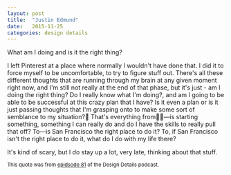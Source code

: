 ```yaml
---
layout: post
title:  "Justin Edmund"
date:   2015-11-25
categories: design details
---
```


What am I doing and is it the right thing?

I left Pinterest at a place where normally I wouldn't have done that. I did it to force myself to be uncomfortable, to try to figure stuff out. There's all these different thoughts that are running through my brain at any given moment right now, and I'm still not really at the end of that phase, but it's just - am I doing the right thing? Do I really know what I'm doing?, and am I going to be able to be successful at this crazy plan that I have? Is it even a plan or is it just passing thoughts that I'm grasping onto to make some sort of semblance to my situation? That's everything from—is starting something, something I can really do and do I have the skills to really pull that off? To—is San Francisco the right place to do it? To, if San Francisco isn't the right place to do it, what do I do with my life there?

It's kind of scary, but I do stay up a lot, very late, thinking about that stuff.

<small>This quote was from [epidsode 81](http://spec.fm/podcasts/design-details/21184) of the Design Details podcast.</small>

